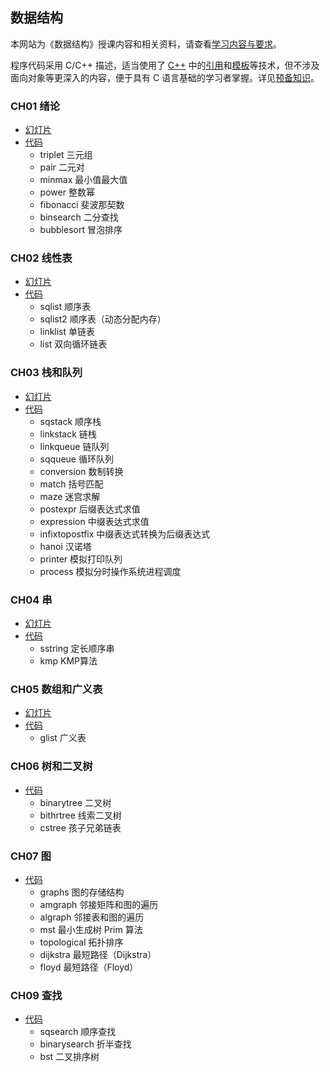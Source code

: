 ## 数据结构

本网站为《数据结构》授课内容和相关资料，请查看[学习内容与要求](https://github.com/zhuangbo/ds-cpp/wiki/%E5%AD%A6%E4%B9%A0%E5%86%85%E5%AE%B9%E4%B8%8E%E8%A6%81%E6%B1%82)。

程序代码采用 C/C++ 描述，适当使用了 [C++](http://en.cppreference.com/w/cpp) 中的[引用](https://github.com/zhuangbo/ds-cpp/wiki/%E5%BC%95%E7%94%A8)和[模板](https://github.com/zhuangbo/ds-cpp/wiki/%E6%A8%A1%E6%9D%BF)等技术，但不涉及面向对象等更深入的内容，便于具有 C 语言基础的学习者掌握。详见[预备知识](https://github.com/zhuangbo/ds-cpp/wiki/%E9%A2%84%E5%A4%87%E7%9F%A5%E8%AF%86)。

### CH01 绪论

- [幻灯片](slides/ch01.md)
- [代码](src/ch01/)
    - triplet 三元组
    - pair 二元对
    - minmax 最小值最大值
    - power 整数幂
    - fibonacci 斐波那契数
    - binsearch 二分查找
    - bubblesort 冒泡排序

### CH02 线性表

- [幻灯片](slides/ch02.md)
- [代码](src/ch02/)
    - sqlist 顺序表
    - sqlist2 顺序表（动态分配内存）
    - linklist 单链表
    - list 双向循环链表

### CH03 栈和队列

- [幻灯片](slides/ch03.md)
- [代码](src/ch03)
    - sqstack 顺序栈
    - linkstack 链栈
    - linkqueue 链队列
    - sqqueue 循环队列
    - conversion 数制转换
    - match 括号匹配
    - maze 迷宫求解
    - postexpr 后缀表达式求值
    - expression 中缀表达式求值
    - infixtopostfix 中缀表达式转换为后缀表达式
    - hanoi 汉诺塔
    - printer 模拟打印队列
    - process 模拟分时操作系统进程调度

### CH04 串

- [幻灯片](slides/ch04.md)
- [代码](src/ch04)
    - sstring 定长顺序串
    - kmp KMP算法

### CH05 数组和广义表

- [幻灯片](slides/ch05.md)
- [代码](src/ch05)
    - glist 广义表

### CH06 树和二叉树

- [代码](src/ch06)
    - binarytree 二叉树
    - bithrtree 线索二叉树
    - cstree 孩子兄弟链表

### CH07 图

- [代码](src/ch07)
    - graphs 图的存储结构
    - amgraph 邻接矩阵和图的遍历
    - algraph 邻接表和图的遍历
    - mst 最小生成树 Prim 算法
    - topological 拓扑排序
    - dijkstra 最短路径（Dijkstra）
    - floyd 最短路径（Floyd）

### CH09 查找

- [代码](src/ch09)
    - sqsearch 顺序查找
    - binarysearch 折半查找
    - bst 二叉排序树
    